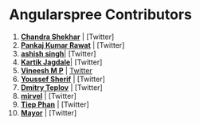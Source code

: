 # Angularspree Contributors

1. **[Chandra Shekhar](https://github.com/zeus999)** | [Twitter]
2. **[Pankaj Kumar Rawat](https://github.com/pkrawat1)** | [Twitter]
3. **[ashish singh](https://github.com/ashish173)**| [Twitter]
4. **[Kartik Jagdale](https://github.com/kartikjagdale)**| [Twitter]
5. **[Vineesh M P](https://github.com/mpvineesh)** | [Twitter](https://twitter.com/mpvineesh)
6. **[Youssef Sherif](https://github.com/youssefsharief)** | [Twitter]
7. **[Dmitry Teplov](https://github.com/t-p-l-k)** | [Twitter]
8. **[mirvel](https://github.com/mirvel)** | [Twitter]
9. **[Tiep Phan](https://github.com/tieppt)** | [Twitter]
10. **[Mayor](https://github.com/tieppt)** | [Twitter]
